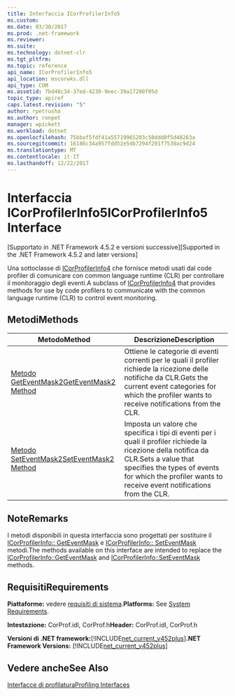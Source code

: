 ```yaml
---
title: Interfaccia ICorProfilerInfo5
ms.custom: 
ms.date: 03/30/2017
ms.prod: .net-framework
ms.reviewer: 
ms.suite: 
ms.technology: dotnet-clr
ms.tgt_pltfrm: 
ms.topic: reference
api_name: ICorProfilerInfo5
api_location: mscorwks.dll
api_type: COM
ms.assetid: 7bd48c34-37ed-4230-9eec-39a17280f05d
topic_type: apiref
caps.latest.revision: "5"
author: rpetrusha
ms.author: ronpet
manager: wpickett
ms.workload: dotnet
ms.openlocfilehash: 75bbaf5fdf41a55719965203c50ddd0f5d48263a
ms.sourcegitcommit: 16186c34a957fdd52e5db7294f291f7530ac9d24
ms.translationtype: MT
ms.contentlocale: it-IT
ms.lasthandoff: 12/22/2017
---
```

# <a name="icorprofilerinfo5-interface"></a><span data-ttu-id="aff94-102">Interfaccia ICorProfilerInfo5</span><span class="sxs-lookup"><span data-stu-id="aff94-102">ICorProfilerInfo5 Interface</span></span>
<span data-ttu-id="aff94-103">[Supportato in .NET Framework 4.5.2 e versioni successive]</span><span class="sxs-lookup"><span data-stu-id="aff94-103">[Supported in the .NET Framework 4.5.2 and later versions]</span></span>  
  
 <span data-ttu-id="aff94-104">Una sottoclasse di [ICorProfilerInfo4](../../../../docs/framework/unmanaged-api/profiling/icorprofilerinfo4-interface.md) che fornisce metodi usati dal code profiler di comunicare con common language runtime (CLR) per controllare il monitoraggio degli eventi.</span><span class="sxs-lookup"><span data-stu-id="aff94-104">A subclass of [ICorProfilerInfo4](../../../../docs/framework/unmanaged-api/profiling/icorprofilerinfo4-interface.md) that provides methods for use by code profilers to communicate with the common language runtime (CLR) to control event monitoring.</span></span>  
  
## <a name="methods"></a><span data-ttu-id="aff94-105">Metodi</span><span class="sxs-lookup"><span data-stu-id="aff94-105">Methods</span></span>  
  
|<span data-ttu-id="aff94-106">Metodo</span><span class="sxs-lookup"><span data-stu-id="aff94-106">Method</span></span>|<span data-ttu-id="aff94-107">Descrizione</span><span class="sxs-lookup"><span data-stu-id="aff94-107">Description</span></span>|  
|------------|-----------------|  
|[<span data-ttu-id="aff94-108">Metodo GetEventMask2</span><span class="sxs-lookup"><span data-stu-id="aff94-108">GetEventMask2 Method</span></span>](../../../../docs/framework/unmanaged-api/profiling/icorprofilerinfo5-geteventmask2-method.md)|<span data-ttu-id="aff94-109">Ottiene le categorie di eventi correnti per le quali il profiler richiede la ricezione delle notifiche da CLR.</span><span class="sxs-lookup"><span data-stu-id="aff94-109">Gets the current event categories for which the profiler wants to receive notifications from the CLR.</span></span>|  
|[<span data-ttu-id="aff94-110">Metodo SetEventMask2</span><span class="sxs-lookup"><span data-stu-id="aff94-110">SetEventMask2 Method</span></span>](../../../../docs/framework/unmanaged-api/profiling/icorprofilerinfo5-seteventmask2-method.md)|<span data-ttu-id="aff94-111">Imposta un valore che specifica i tipi di eventi per i quali il profiler richiede la ricezione della notifica da CLR.</span><span class="sxs-lookup"><span data-stu-id="aff94-111">Sets a value that specifies the types of events for which the profiler wants to receive event notifications from the CLR.</span></span>|  
  
## <a name="remarks"></a><span data-ttu-id="aff94-112">Note</span><span class="sxs-lookup"><span data-stu-id="aff94-112">Remarks</span></span>  
 <span data-ttu-id="aff94-113">I metodi disponibili in questa interfaccia sono progettati per sostituire il [ICorProfilerInfo:: GetEventMask](../../../../docs/framework/unmanaged-api/profiling/icorprofilerinfo-geteventmask-method.md) e [ICorProfilerInfo:: SetEventMask](../../../../docs/framework/unmanaged-api/profiling/icorprofilerinfo-seteventmask-method.md) metodi.</span><span class="sxs-lookup"><span data-stu-id="aff94-113">The methods available on this interface are intended to replace the [ICorProfilerInfo::GetEventMask](../../../../docs/framework/unmanaged-api/profiling/icorprofilerinfo-geteventmask-method.md) and [ICorProfilerInfo::SetEventMask](../../../../docs/framework/unmanaged-api/profiling/icorprofilerinfo-seteventmask-method.md) methods.</span></span>  
  
## <a name="requirements"></a><span data-ttu-id="aff94-114">Requisiti</span><span class="sxs-lookup"><span data-stu-id="aff94-114">Requirements</span></span>  
 <span data-ttu-id="aff94-115">**Piattaforme:** vedere [requisiti di sistema](../../../../docs/framework/get-started/system-requirements.md).</span><span class="sxs-lookup"><span data-stu-id="aff94-115">**Platforms:** See [System Requirements](../../../../docs/framework/get-started/system-requirements.md).</span></span>  
  
 <span data-ttu-id="aff94-116">**Intestazione:** CorProf.idl, CorProf.h</span><span class="sxs-lookup"><span data-stu-id="aff94-116">**Header:** CorProf.idl, CorProf.h</span></span>  
  
 <span data-ttu-id="aff94-117">**Versioni di .NET framework:**[!INCLUDE[net_current_v452plus](../../../../includes/net-current-v452plus-md.md)]</span><span class="sxs-lookup"><span data-stu-id="aff94-117">**.NET Framework Versions:** [!INCLUDE[net_current_v452plus](../../../../includes/net-current-v452plus-md.md)]</span></span>  
  
## <a name="see-also"></a><span data-ttu-id="aff94-118">Vedere anche</span><span class="sxs-lookup"><span data-stu-id="aff94-118">See Also</span></span>  
 [<span data-ttu-id="aff94-119">Interfacce di profilatura</span><span class="sxs-lookup"><span data-stu-id="aff94-119">Profiling Interfaces</span></span>](../../../../docs/framework/unmanaged-api/profiling/profiling-interfaces.md)
